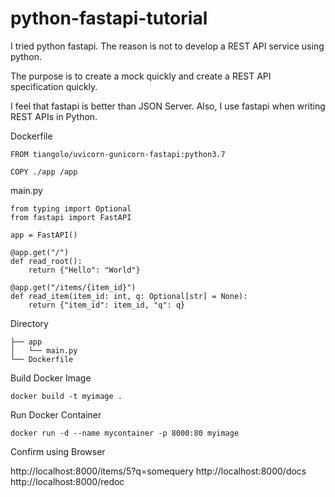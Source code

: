 # python-fastapi-tutorial

I tried python fastapi.
The reason is not to develop a REST API service using python. 

The purpose is to create a mock quickly and create a REST API specification quickly.

I feel that fastapi is better than JSON Server. Also, I use fastapi when writing REST APIs in Python.

Dockerfile
```
FROM tiangolo/uvicorn-gunicorn-fastapi:python3.7

COPY ./app /app
```

main.py
```
from typing import Optional
from fastapi import FastAPI

app = FastAPI()

@app.get("/")
def read_root():
    return {"Hello": "World"}

@app.get("/items/{item_id}")
def read_item(item_id: int, q: Optional[str] = None):
    return {"item_id": item_id, "q": q}
```

Directory
```
├── app
│   └── main.py
└── Dockerfile
```

Build Docker Image
```
docker build -t myimage .
```

Run Docker Container
```
docker run -d --name mycontainer -p 8000:80 myimage
```

Confirm using Browser

http://localhost:8000/items/5?q=somequery
http://localhost:8000/docs
http://localhost:8000/redoc


